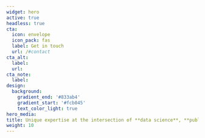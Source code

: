 ```yaml
---
widget: hero
active: true
headless: true
cta:
  icon: envelope
  icon_pack: fas
  label: Get in touch
  url: /#contact
cta_alt:
  label:
  url: 
cta_note:
  label:
design:
  background:
    gradient_end: '#833ab4'
    gradient_start: '#fcb045'
    text_color_light: true
hero_media: 
title: Unique expertise at the intersection of **data science**, **public policy** & **emerging technologies!**
weight: 10
---
```

